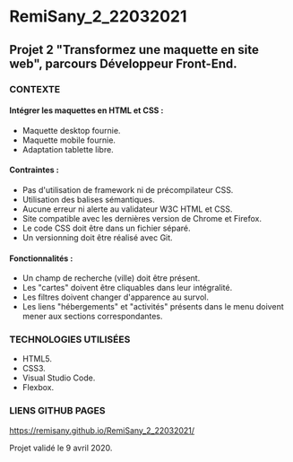 # RemiSany_2_22032021
## Projet 2 "Transformez une maquette en site web", parcours Développeur Front-End.

### CONTEXTE

#### Intégrer les maquettes en HTML et CSS :
- Maquette desktop fournie.
- Maquette mobile fournie.
- Adaptation tablette libre.

#### Contraintes :
- Pas d'utilisation de framework ni de précompilateur CSS.
- Utilisation des balises sémantiques.
- Aucune erreur ni alerte au validateur W3C HTML et CSS.
- Site compatible avec les dernières version de Chrome et Firefox.
- Le code CSS doit être dans un fichier séparé.
- Un versionning doit être réalisé avec Git.

#### Fonctionnalités :
- Un champ de recherche (ville) doit être présent.
- Les "cartes" doivent être cliquables dans leur intégralité.
- Les filtres doivent changer d'apparence au survol.
- Les liens "hébergements" et "activités" présents dans le menu doivent mener aux sections correspondantes.


### TECHNOLOGIES UTILISÉES

- HTML5.
- CSS3.
- Visual Studio Code.
- Flexbox.


### LIENS GITHUB PAGES
https://remisany.github.io/RemiSany_2_22032021/

Projet validé le 9 avril 2020.
